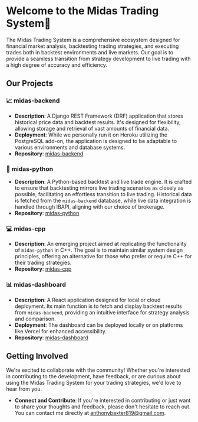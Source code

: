 # Welcome to the Midas Trading System👋

The Midas Trading System is a comprehensive ecosystem designed for financial market analysis, backtesting trading strategies, and executing trades both in backtest environments and live markets. Our goal is to provide a seamless transition from strategy development to live trading with a high degree of accuracy and efficiency.

## Our Projects

### 📈 midas-backend
- **Description**: A Django REST Framework (DRF) application that stores historical price data and backtest results. It's designed for flexibility, allowing storage and retrieval of vast amounts of financial data.
- **Deployment**: While we personally run it on Heroku utilizing the PostgreSQL add-on, the application is designed to be adaptable to various environments and database systems.
- **Repository**: [midas-backend](https://github.com/yourorganization/midas-backend)

### 🐍 midas-python
- **Description**: A Python-based backtest and live trade engine. It is crafted to ensure that backtesting mirrors live trading scenarios as closely as possible, facilitating an effortless transition to live trading. Historical data is fetched from the `midas-backend` database, while live data integration is handled through IBAPI, aligning with our choice of brokerage.
- **Repository**: [midas-python](https://github.com/yourorganization/midas-python)

### 💻 midas-cpp
- **Description**: An emerging project aimed at replicating the functionality of `midas-python` in C++. The goal is to maintain similar system design principles, offering an alternative for those who prefer or require C++ for their trading strategies.
- **Repository**: [midas-cpp](https://github.com/yourorganization/midas-cpp)

### 📊 midas-dashboard
- **Description**: A React application designed for local or cloud deployment. Its main function is to fetch and display backtest results from `midas-backend`, providing an intuitive interface for strategy analysis and comparison.
- **Deployment**: The dashboard can be deployed locally or on platforms like Vercel for enhanced accessibility.
- **Repository**: [midas-dashboard](https://github.com/yourorganization/midas-dashboard)

## Getting Involved

We're excited to collaborate with the community! Whether you're interested in contributing to the development, have feedback, or are curious about using the Midas Trading System for your trading strategies, we'd love to hear from you.

- **Connect and Contribute**: If you're interested in contributing or just want to share your thoughts and feedback, please don't hesitate to reach out. You can contact me directly at [anthonybaxter819@gmail.com](mailto:your-email@example.com).



<!--
<p align="center">
  <img src="/midas_logo.jpeg" alt="Midas Trading System Logo" title="Midas Trading System">
</p>
- **Join the Conversation**: While we're still in the process of setting up formal contribution guidelines and discussion forums, your early interest and input would be invaluable in shaping the future of the Midas Trading System. 

- **Stay Tuned**: We're working on developing comprehensive documentation for each project within the ecosystem. Your feedback and questions will help us focus on the areas that matter most to our users and contributors.
-->
